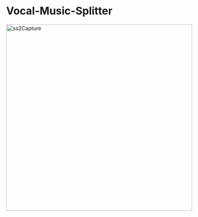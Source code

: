 # Vocal-Music-Splitter

<img src="https://github.com/user-attachments/assets/fee666f7-5ce7-41ba-9ba5-6eb58bf8e1ce" alt="ss2Capture" width="500">
